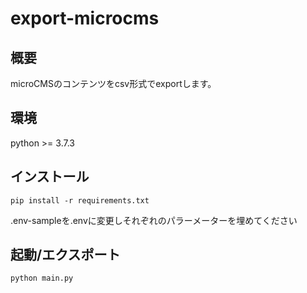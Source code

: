# export-microcms

## 概要
microCMSのコンテンツをcsv形式でexportします。  

## 環境
python >= 3.7.3  

## インストール
```
pip install -r requirements.txt
```
.env-sampleを.envに変更しそれぞれのパラーメーターを埋めてください  

## 起動/エクスポート
```
python main.py
```
